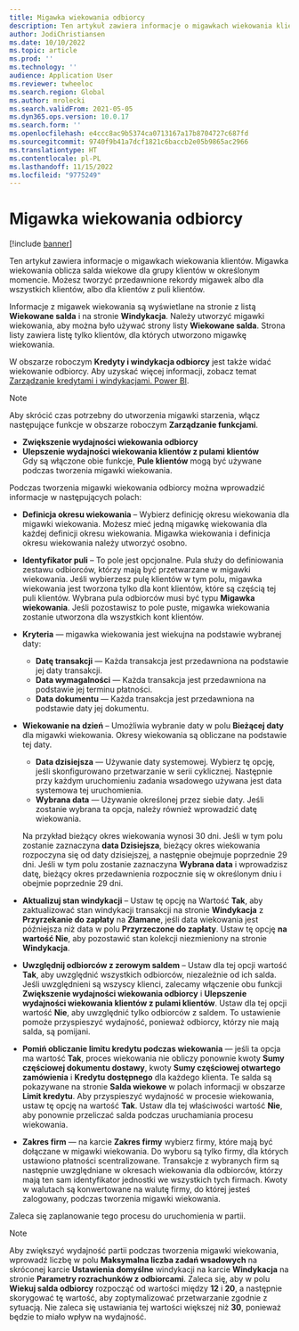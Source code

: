 ```yaml
---
title: Migawka wiekowania odbiorcy
description: Ten artykuł zawiera informacje o migawkach wiekowania klientów. Migawka wiekowania oblicza salda wiekowe dla grupy klientów w określonym momencie.
author: JodiChristiansen
ms.date: 10/10/2022
ms.topic: article
ms.prod: ''
ms.technology: ''
audience: Application User
ms.reviewer: twheeloc
ms.search.region: Global
ms.author: mrolecki
ms.search.validFrom: 2021-05-05
ms.dyn365.ops.version: 10.0.17
ms.search.form: ''
ms.openlocfilehash: e4ccc8ac9b5374ca0713167a17b8704727c687fd
ms.sourcegitcommit: 9740f9b41a7dcf1821c6baccb2e05b9865ac2966
ms.translationtype: HT
ms.contentlocale: pl-PL
ms.lasthandoff: 11/15/2022
ms.locfileid: "9775249"
---
```

# <a name="customer-aging-snapshots"></a>Migawka wiekowania odbiorcy

[!include [banner](../includes/banner.md)]

Ten artykuł zawiera informacje o migawkach wiekowania klientów. Migawka wiekowania oblicza salda wiekowe dla grupy klientów w określonym momencie. Możesz tworzyć przedawnione rekordy migawek albo dla wszystkich klientów, albo dla klientów z puli klientów.

Informacje z migawek wiekowania są wyświetlane na stronie z listą **Wiekowane salda** i na stronie **Windykacja**. Należy utworzyć migawki wiekowania, aby można było używać strony listy **Wiekowane salda**. Strona listy zawiera listę tylko klientów, dla których utworzono migawkę wiekowania.

W obszarze roboczym **Kredyty i windykacja odbiorcy** jest także widać wiekowanie odbiorcy. Aby uzyskać więcej informacji, zobacz temat [Zarządzanie kredytami i windykacjami. Power BI](credit-collections-power-bi.md).

> [!NOTE]
> Aby skrócić czas potrzebny do utworzenia migawki starzenia, włącz następujące funkcje w obszarze roboczym **Zarządzanie funkcjami**. 
> - **Zwiększenie wydajności wiekowania odbiorcy** 
> - **Ulepszenie wydajności wiekowania klientów z pulami klientów**  
>Gdy są włączone obie funkcje, **Pule klientów** mogą być używane podczas tworzenia migawki wiekowania. 

Podczas tworzenia migawki wiekowania odbiorcy można wprowadzić informacje w następujących polach:

- **Definicja okresu wiekowania** – Wybierz definicję okresu wiekowania dla migawki wiekowania. Możesz mieć jedną migawkę wiekowania dla każdej definicji okresu wiekowania. Migawka wiekowania i definicja okresu wiekowania należy utworzyć osobno.
- **Identyfikator puli** – To pole jest opcjonalne. Pula służy do definiowania zestawu odbiorców, którzy mają być przetwarzane w migawki wiekowania. Jeśli wybierzesz pulę klientów w tym polu, migawka wiekowania jest tworzona tylko dla kont klientów, które są częścią tej puli klientów. Wybrana pula odbiorców musi być typu **Migawka wiekowania**. Jeśli pozostawisz to pole puste, migawka wiekowania zostanie utworzona dla wszystkich kont klientów.


- **Kryteria** — migawka wiekowania jest wiekujna na podstawie wybranej daty:

    - **Datę transakcji** — Każda transakcja jest przedawniona na podstawie jej daty transakcji.
    - **Data wymagalności** — Każda transakcja jest przedawniona na podstawie jej terminu płatności.
    - **Data dokumentu** — Każda transakcja jest przedawniona na podstawie daty jej dokumentu.

- **Wiekowanie na dzień** – Umożliwia wybranie daty w polu **Bieżącej daty** dla migawki wiekowania. Okresy wiekowania są obliczane na podstawie tej daty. 

    - **Data dzisiejsza** — Używanie daty systemowej. Wybierz tę opcję, jeśli skonfigurowano przetwarzanie w serii cyklicznej. Następnie przy każdym uruchomieniu zadania wsadowego używana jest data systemowa tej uruchomienia.
    - **Wybrana data** — Używanie określonej przez siebie daty. Jeśli zostanie wybrana ta opcja, należy również wprowadzić datę wiekowania.

   Na przykład bieżący okres wiekowania wynosi 30 dni. Jeśli w tym polu zostanie zaznaczyna **data Dzisiejsza**, bieżący okres wiekowania rozpoczyna się od daty dzisiejszej, a następnie obejmuje poprzednie 29 dni. Jeśli w tym polu zostanie zaznaczyna **Wybrana data** i wprowadzisz datę, bieżący okres przedawnienia rozpocznie się w określonym dniu i obejmie poprzednie 29 dni.

- **Aktualizuj stan windykacji** – Ustaw tę opcję na Wartość **Tak**, aby zaktualizować stan windykacji transakcji na stronie **Windykacja** z **Przyrzekanie do zapłaty** na **Złamane**, jeśli data wiekowania jest późniejsza niż data w polu **Przyrzeczone do zapłaty**. Ustaw tę opcję **na wartość Nie**, aby pozostawić stan kolekcji niezmieniony na stronie **Windykacja**.
- **Uwzględnij odbiorców z zerowym saldem** – Ustaw dla tej opcji wartość **Tak**, aby uwzględnić wszystkich odbiorców, niezależnie od ich salda. Jeśli uwzględnieni są wszyscy klienci, zalecamy włączenie obu funkcji **Zwiększenie wydajności wiekowania odbiorcy** i **Ulepszenie wydajności wiekowania klientów z pulami klientów**. Ustaw dla tej opcji wartość **Nie**, aby uwzględnić tylko odbiorców z saldem. To ustawienie pomoże przyspieszyć wydajność, ponieważ odbiorcy, którzy nie mają salda, są pomijani.
- **Pomiń obliczanie limitu kredytu podczas wiekowania** — jeśli ta opcja ma wartość **Tak**, proces wiekowania nie obliczy ponownie kwoty **Sumy częściowej dokumentu dostawy**, kwoty **Sumy częściowej otwartego zamówienia** i **Kredytu dostępnego** dla każdego klienta. Te salda są pokazywane na stronie **Salda wiekowe** w polach informacji w obszarze **Limit kredytu**. Aby przyspieszyć wydajność w procesie wiekowania, ustaw tę opcję na wartość **Tak**. Ustaw dla tej właściwości wartość **Nie**, aby ponownie przeliczać salda podczas uruchamiania procesu wiekowania. 
- **Zakres firm** — na karcie **Zakres firmy** wybierz firmy, które mają być dołączane w migawki wiekowania. Do wyboru są tylko firmy, dla których ustawiono płatności scentralizowane. Transakcje z wybranych firm są następnie uwzględniane w okresach wiekowania dla odbiorców, którzy mają ten sam identyfikator jednostki we wszystkich tych firmach. Kwoty w walutach są konwertowane na walutę firmy, do której jesteś zalogowany, podczas tworzenia migawki wiekowania.

Zaleca się zaplanowanie tego procesu do uruchomienia w partii.

> [!NOTE]
> Aby zwiększyć wydajność partii podczas tworzenia migawki wiekowania, wprowadź liczbę w polu **Maksymalna liczba zadań wsadowych** na skróconej karcie **Ustawienia domyślne** windykacji na karcie **Windykacja** na stronie **Parametry rozrachunków z odbiorcami**. Zaleca się, aby w polu **Wiekuj salda odbiorcy** rozpocząć od wartości między **12** i **20**, a następnie skorygować tę wartość, aby zoptymalizować przetwarzanie zgodnie z sytuacją. Nie zaleca się ustawiania tej wartości większej niż **30**, ponieważ będzie to miało wpływ na wydajność. 

